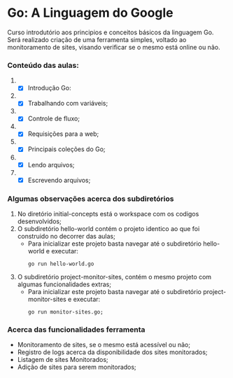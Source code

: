 # Go: A Linguagem do Google
Curso introdutório aos principios e conceitos básicos da linguagem Go. Será realizado criação de uma ferramenta simples, voltado ao monitoramento de sites, visando verificar se o mesmo está online ou não.

### Conteúdo das aulas:
1. - [x] Introdução Go:
2. - [x] Trabalhando com variáveis;
3. - [x] Controle de fluxo;
4. - [x] Requisições para a web;
5. - [x] Principais coleções do Go;
6. - [x] Lendo arquivos;
7. - [x] Escrevendo arquivos;

### Algumas observações acerca dos subdiretórios 
1. No diretório initial-concepts está o workspace com os codigos desenvolvidos;
2. O subdiretório hello-world contém o projeto identico ao que foi construido no decorrer das aulas;
    + Para inicializar este projeto basta navegar até o subdiretório hello-world e executar:
        ```
        go run hello-world.go
        ```
3. O subdiretório project-monitor-sites, contém o mesmo projeto com algumas funcionalidades extras;
    + Para inicializar este projeto basta navegar até o subdiretório project-monitor-sites e executar:
        ```
        go run monitor-sites.go;
        ```

### Acerca das funcionalidades ferramenta
+ Monitoramento de sites, se o mesmo está acessível ou não;
+ Registro de logs acerca da disponibilidade dos sites monitorados;
+ Listagem de sites Monitorados;
+ Adição de sites para serem monitorados;